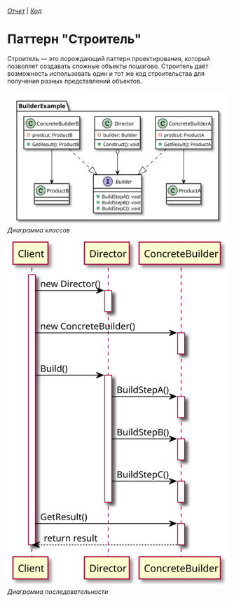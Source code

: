 *[Отчет](https://github.com/rovany706/design-patterns/blob/master/Builder/docs/Report.pdf)* | *[Код](https://github.com/rovany706/design-patterns/tree/master/Builder/src/com/Builder)*
# Паттерн "Строитель"
Строитель — это порождающий паттерн проектирования, который позволяет создавать сложные объекты пошагово. Строитель даёт возможность использовать один и тот же код строительства для получения разных представлений объектов.

![Class diagram](docs/img/Builder_CD.svg)
*Диаграмма классов*

![Sequence diagram](docs/img/Builder_SD.svg)
*Диаграмма последовательности*
